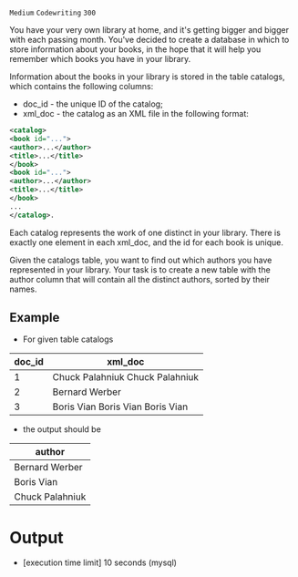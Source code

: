 `Medium`	`Codewriting` 	`300`

You have your very own library at home, and it's getting bigger and bigger with each passing month. You've decided to create a database in which to store information about your books, in the hope that it will help you remember which books you have in your library.

Information about the books in your library is stored in the table catalogs, which contains the following columns:

- doc_id - the unique ID of the catalog;
- xml_doc - the catalog as an XML file in the following format:
``` xml 
<catalog>
<book id="...">
<author>...</author>
<title>...</title>
</book>
<book id="...">
<author>...</author>
<title>...</title>
</book>
...
</catalog>.
```
Each catalog represents the work of one distinct <author> in your library. There is exactly one <catalog> element in each xml_doc, and the id for each book is unique.

Given the catalogs table, you want to find out which authors you have represented in your library. Your task is to create a new table with the author column that will contain all the distinct authors, sorted by their names.

## Example

- For given table catalogs

| doc_id  | xml_doc                                                                                                                                                                               |
|----------|---------------------------------------------------------------------------------------------------------------------------------------------------------------------------------------|
| 1        | <catalog> <book id="11"> <author>Chuck Palahniuk</author> <title>Fight Club</title> </book> <book id="12"> <author>Chuck Palahniuk</author> <title>Survivor</title> </book></catalog> |
| 2        | 	<catalog><book id="21"><author>Bernard Werber</author><title>Les Thanatonautes</title></book></catalog> |
| 3	       | <catalog><book id="31"> <author>Boris Vian</author> <title>The Big Sleep</title> </book> <book id="32"> <author>Boris Vian</author> <title>The Lady in the Lake</title> </book> <book id="33"> <author>Boris Vian</author> <title>The World of Null-A</title> </book></catalog> |

- the output should be

| author          |
|-----------------|
| Bernard Werber  |
| Boris Vian      |
| Chuck Palahniuk |

# Output
- [execution time limit] 10 seconds (mysql)

